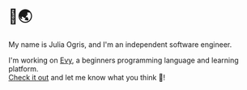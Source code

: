 # 👋🌏

My name is Julia Ogris, and I'm an independent software engineer. 

I'm working on [Evy], a beginners programming language and learning platform.  
[Check it out] and let me know what you think 💜!

[Evy]: https://github.com/evylang/evy
[Check it out]: https://evy.dev/play
